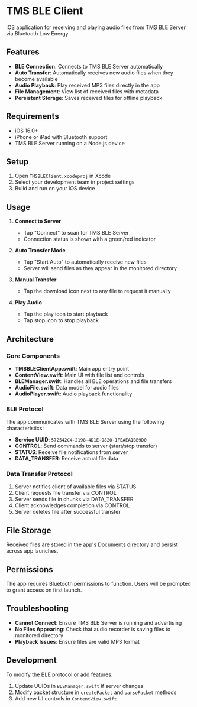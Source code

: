 # TMS BLE Client

iOS application for receiving and playing audio files from TMS BLE Server via Bluetooth Low Energy.

## Features

- **BLE Connection**: Connects to TMS BLE Server automatically
- **Auto Transfer**: Automatically receives new audio files when they become available
- **Audio Playback**: Play received MP3 files directly in the app
- **File Management**: View list of received files with metadata
- **Persistent Storage**: Saves received files for offline playback

## Requirements

- iOS 16.0+
- iPhone or iPad with Bluetooth support
- TMS BLE Server running on a Node.js device

## Setup

1. Open `TMSBLEClient.xcodeproj` in Xcode
2. Select your development team in project settings
3. Build and run on your iOS device

## Usage

1. **Connect to Server**
   - Tap "Connect" to scan for TMS BLE Server
   - Connection status is shown with a green/red indicator

2. **Auto Transfer Mode**
   - Tap "Start Auto" to automatically receive new files
   - Server will send files as they appear in the monitored directory

3. **Manual Transfer**
   - Tap the download icon next to any file to request it manually

4. **Play Audio**
   - Tap the play icon to start playback
   - Tap stop icon to stop playback

## Architecture

### Core Components

- **TMSBLEClientApp.swift**: Main app entry point
- **ContentView.swift**: Main UI with file list and controls
- **BLEManager.swift**: Handles all BLE operations and file transfers
- **AudioFile.swift**: Data model for audio files
- **AudioPlayer.swift**: Audio playback functionality

### BLE Protocol

The app communicates with TMS BLE Server using the following characteristics:

- **Service UUID**: `572542C4-2198-4D1E-9820-1FEAEA1BB9D0`
- **CONTROL**: Send commands to server (start/stop transfer)
- **STATUS**: Receive file notifications from server
- **DATA_TRANSFER**: Receive actual file data

### Data Transfer Protocol

1. Server notifies client of available files via STATUS
2. Client requests file transfer via CONTROL
3. Server sends file in chunks via DATA_TRANSFER
4. Client acknowledges completion via CONTROL
5. Server deletes file after successful transfer

## File Storage

Received files are stored in the app's Documents directory and persist across app launches.

## Permissions

The app requires Bluetooth permissions to function. Users will be prompted to grant access on first launch.

## Troubleshooting

- **Cannot Connect**: Ensure TMS BLE Server is running and advertising
- **No Files Appearing**: Check that audio recorder is saving files to monitored directory
- **Playback Issues**: Ensure files are valid MP3 format

## Development

To modify the BLE protocol or add features:

1. Update UUIDs in `BLEManager.swift` if server changes
2. Modify packet structure in `createPacket` and `parsePacket` methods
3. Add new UI controls in `ContentView.swift`
